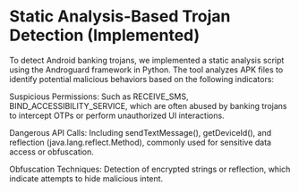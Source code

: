 <h1>Static Analysis-Based Trojan Detection (Implemented)</h1>
To detect Android banking trojans, we implemented a static analysis script using the Androguard framework in Python. The tool analyzes APK files to identify potential malicious behaviors based on the following indicators:

Suspicious Permissions: Such as RECEIVE_SMS, BIND_ACCESSIBILITY_SERVICE, which are often abused by banking trojans to intercept OTPs or perform unauthorized UI interactions.

Dangerous API Calls: Including sendTextMessage(), getDeviceId(), and reflection (java.lang.reflect.Method), commonly used for sensitive data access or obfuscation.

Obfuscation Techniques: Detection of encrypted strings or reflection, which indicate attempts to hide malicious intent.
